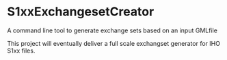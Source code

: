 # S1xxExchangesetCreator
A command line tool to generate exchange sets based on an input GMLfile

This project will eventually deliver a full scale exchangset generator for IHO S1xx files. 
